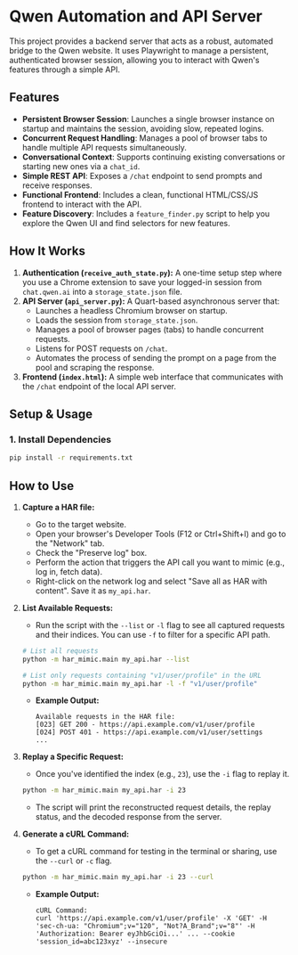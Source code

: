 # Qwen Automation and API Server

This project provides a backend server that acts as a robust, automated bridge to the Qwen website. It uses Playwright to manage a persistent, authenticated browser session, allowing you to interact with Qwen's features through a simple API.

## Features

*   **Persistent Browser Session**: Launches a single browser instance on startup and maintains the session, avoiding slow, repeated logins.
*   **Concurrent Request Handling**: Manages a pool of browser tabs to handle multiple API requests simultaneously.
*   **Conversational Context**: Supports continuing existing conversations or starting new ones via a `chat_id`.
*   **Simple REST API**: Exposes a `/chat` endpoint to send prompts and receive responses.
*   **Functional Frontend**: Includes a clean, functional HTML/CSS/JS frontend to interact with the API.
*   **Feature Discovery**: Includes a `feature_finder.py` script to help you explore the Qwen UI and find selectors for new features.

## How It Works

1.  **Authentication (`receive_auth_state.py`):** A one-time setup step where you use a Chrome extension to save your logged-in session from `chat.qwen.ai` into a `storage_state.json` file.
2.  **API Server (`api_server.py`):** A Quart-based asynchronous server that:
    *   Launches a headless Chromium browser on startup.
    *   Loads the session from `storage_state.json`.
    *   Manages a pool of browser pages (tabs) to handle concurrent requests.
    *   Listens for POST requests on `/chat`.
    *   Automates the process of sending the prompt on a page from the pool and scraping the response.
3.  **Frontend (`index.html`):** A simple web interface that communicates with the `/chat` endpoint of the local API server.

## Setup & Usage

### 1. Install Dependencies

```bash
pip install -r requirements.txt
```

## How to Use

1.  **Capture a HAR file:**
    *   Go to the target website.
    *   Open your browser's Developer Tools (F12 or Ctrl+Shift+I) and go to the "Network" tab.
    *   Check the "Preserve log" box.
    *   Perform the action that triggers the API call you want to mimic (e.g., log in, fetch data).
    *   Right-click on the network log and select "Save all as HAR with content". Save it as `my_api.har`.

2.  **List Available Requests:**
    *   Run the script with the `--list` or `-l` flag to see all captured requests and their indices. You can use `-f` to filter for a specific API path.

    ```bash
    # List all requests
    python -m har_mimic.main my_api.har --list
    
    # List only requests containing "v1/user/profile" in the URL
    python -m har_mimic.main my_api.har -l -f "v1/user/profile" 
    ```
    *   **Example Output:**
        ```
        Available requests in the HAR file:
        [023] GET 200 - https://api.example.com/v1/user/profile
        [024] POST 401 - https://api.example.com/v1/user/settings
        ...
        ```

3.  **Replay a Specific Request:**
    *   Once you've identified the index (e.g., `23`), use the `-i` flag to replay it.

    ```bash
    python -m har_mimic.main my_api.har -i 23
    ```
    *   The script will print the reconstructed request details, the replay status, and the decoded response from the server.

4.  **Generate a cURL Command:**
    *   To get a cURL command for testing in the terminal or sharing, use the `--curl` or `-c` flag.

    ```bash
    python -m har_mimic.main my_api.har -i 23 --curl
    ```
    *   **Example Output:**
        ```
        cURL Command:
        curl 'https://api.example.com/v1/user/profile' -X 'GET' -H 'sec-ch-ua: "Chromium";v="120", "Not?A_Brand";v="8"' -H 'Authorization: Bearer eyJhbGciOi...' ... --cookie 'session_id=abc123xyz' --insecure
        ```
